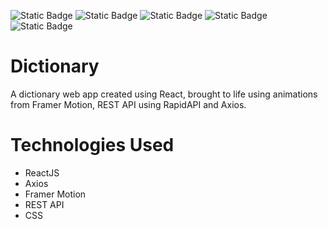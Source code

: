 ![Static Badge](https://img.shields.io/badge/React-js-blue)
![Static Badge](https://img.shields.io/badge/Node-js-lime)
![Static Badge](https://img.shields.io/badge/Framer-Motion-orange)
![Static Badge](https://img.shields.io/badge/REST-API-purple)
![Static Badge](https://img.shields.io/badge/Axios-purple)


# Dictionary
A dictionary web app created using React, brought to life using animations from Framer Motion, REST API using RapidAPI and Axios.

# Technologies Used
- ReactJS
- Axios
- Framer Motion
- REST API
- CSS
